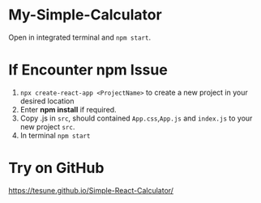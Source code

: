 # My-Simple-Calculator

Open in integrated terminal and `npm start`. 

# If Encounter npm Issue 
1) `npx create-react-app <ProjectName>` to create a new project in your desired location
2) Enter **npm install** if required.
3) Copy .js in `src`, should contained `App.css`,`App.js` and `index.js` to your new project `src`.
4) In terminal `npm start`

# Try on GitHub
https://tesune.github.io/Simple-React-Calculator/
